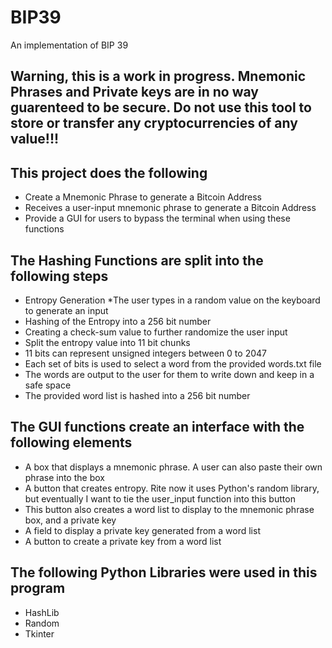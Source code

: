 # BIP39
An implementation of BIP 39
## Warning, this is a work in progress. Mnemonic Phrases and Private keys are in no way guarenteed to be secure. Do not use this tool to store or transfer any cryptocurrencies of any value!!!

## This project does the following 
* Create a Mnemonic Phrase to generate a Bitcoin Address
* Receives a user-input mnemonic phrase to generate a Bitcoin Address
* Provide a GUI for users to bypass the terminal when using these functions

## The Hashing Functions are split into the following steps
* Entropy Generation 
  *The user types in a random value on the keyboard to generate an input
 * Hashing of the Entropy into a 256 bit number
 * Creating a check-sum value to further randomize the user input
 * Split the entropy value into 11 bit chunks
  * 11 bits can represent unsigned integers between 0 to 2047
  * Each set of bits is used to select a word from the provided words.txt file
  * The words are output to the user for them to write down and keep in a safe space
 * The provided word list is hashed into a 256 bit number
 
 ## The GUI functions create an interface with the following elements
 * A box that displays a mnemonic phrase. A user can also paste their own phrase into the box
 * A button that creates entropy. Rite now it uses Python's random library, but eventually I want to tie the user_input function into this button
  * This button also creates a word list to display to the mnemonic phrase box, and a private key
 * A field to display a private key generated from a word list
 * A button to create a private key from a word list
 
 ## The following Python Libraries were used in this program
 * HashLib
 * Random
 * Tkinter
